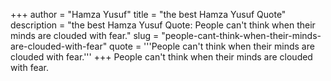 +++
author = "Hamza Yusuf"
title = "the best Hamza Yusuf Quote"
description = "the best Hamza Yusuf Quote: People can't think when their minds are clouded with fear."
slug = "people-cant-think-when-their-minds-are-clouded-with-fear"
quote = '''People can't think when their minds are clouded with fear.'''
+++
People can't think when their minds are clouded with fear.
